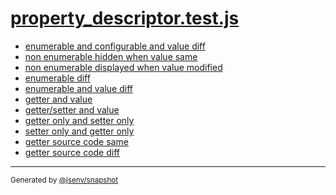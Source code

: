 # [property_descriptor.test.js](../property_descriptor.test.js)


- [enumerable and configurable and value diff](enumerable_and_configurable_and_value_diff/enumerable_and_configurable_and_value_diff.md)
- [non enumerable hidden when value same](non_enumerable_hidden_when_value_same/non_enumerable_hidden_when_value_same.md)
- [non enumerable displayed when value modified](non_enumerable_displayed_when_value_modified/non_enumerable_displayed_when_value_modified.md)
- [enumerable diff](enumerable_diff/enumerable_diff.md)
- [enumerable and value diff](enumerable_and_value_diff/enumerable_and_value_diff.md)
- [getter and value](getter_and_value/getter_and_value.md)
- [getter/setter and value](gettersetter_and_value/gettersetter_and_value.md)
- [getter only and setter only](getter_only_and_setter_only/getter_only_and_setter_only.md)
- [setter only and getter only](setter_only_and_getter_only/setter_only_and_getter_only.md)
- [getter source code same](getter_source_code_same/getter_source_code_same.md)
- [getter source code diff](getter_source_code_diff/getter_source_code_diff.md)

---

<sub>
  Generated by <a href="https://github.com/jsenv/core/tree/main/packages/independent/snapshot">@jsenv/snapshot</a>
</sub>
